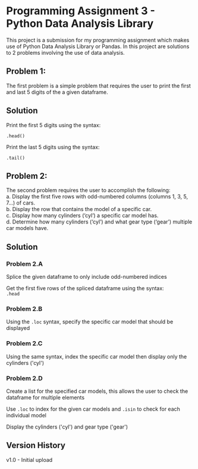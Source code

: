 # Programming Assignment 3 - Python Data Analysis Library

This project is a submission for my programming assignment which makes use of Python Data Analysis Library or Pandas. In this project are solutions to 2 problems involving the use of data analysis.

## Problem 1: 

The first problem is a simple problem that requires the user to print the first and last 5 digits of the a given dataframe.

## Solution
Print the first 5 digits using the syntax:

`.head()`

Print the last 5 digits using the syntax:

`.tail()`

## Problem 2:

The second problem requires the user to accomplish the following: <br>
a. Display the first five rows with odd-numbered columns (columns 1, 3, 5, 7...) of cars. <br>
b. Display the row that contains the model of a specific car. <br>
c. Display how many cylinders (‘cyl’) a specific car model has. <br>
d. Determine how many cylinders (‘cyl’) and what gear type (‘gear’) multiple car models have. <br>

## Solution

### Problem 2.A <br>
Splice the given dataframe to only include odd-numbered indices <br>

Get the first five rows of the spliced dataframe using the syntax: <br>
`.head`

### Problem 2.B <br>
Using the `.loc` syntax, specify the specific car model that should be displayed <br>

### Problem 2.C <br>
Using the same syntax, index the specific car model then display only the cylinders ('cyl') <br>

### Problem 2.D <br>
Create a list for the specified car models, this allows the user to check the dataframe for multiple elements <br>

Use `.loc` to index for the given car models and `.isin` to check for each individual model <br>

Display the cylinders ('cyl') and gear type ('gear') <br>

## Version History

v1.0 - Initial upload
